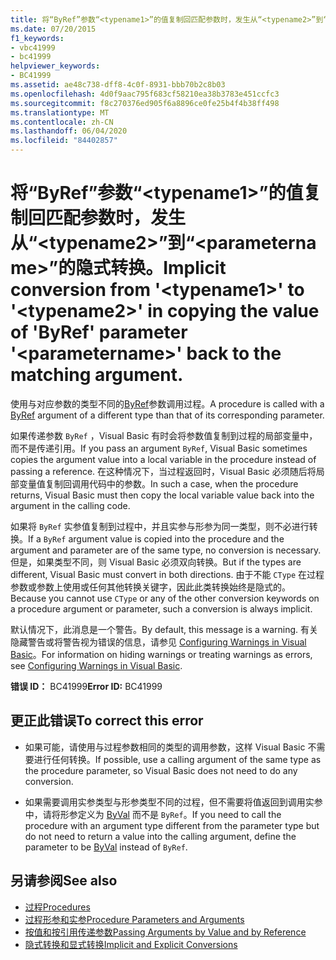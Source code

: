 ```yaml
---
title: 将“ByRef”参数“<typename1>”的值复制回匹配参数时，发生从“<typename2>”到“<parametername>”的隐式转换。
ms.date: 07/20/2015
f1_keywords:
- vbc41999
- bc41999
helpviewer_keywords:
- BC41999
ms.assetid: ae48c738-dff8-4c0f-8931-bbb70b2c8b03
ms.openlocfilehash: 4d0f9aac795f683cf58210ea38b3783e451ccfc3
ms.sourcegitcommit: f8c270376ed905f6a8896ce0fe25b4f4b38ff498
ms.translationtype: MT
ms.contentlocale: zh-CN
ms.lasthandoff: 06/04/2020
ms.locfileid: "84402857"
---
```

# <a name="implicit-conversion-from-typename1-to-typename2-in-copying-the-value-of-byref-parameter-parametername-back-to-the-matching-argument"></a><span data-ttu-id="9d2f2-102">将“ByRef”参数“\<typename1>”的值复制回匹配参数时，发生从“\<typename2>”到“\<parametername>”的隐式转换。</span><span class="sxs-lookup"><span data-stu-id="9d2f2-102">Implicit conversion from '\<typename1>' to '\<typename2>' in copying the value of 'ByRef' parameter '\<parametername>' back to the matching argument.</span></span>
<span data-ttu-id="9d2f2-103">使用与对应参数的类型不同的[ByRef](../modifiers/byref.md)参数调用过程。</span><span class="sxs-lookup"><span data-stu-id="9d2f2-103">A procedure is called with a [ByRef](../modifiers/byref.md) argument of a different type than that of its corresponding parameter.</span></span>  
  
 <span data-ttu-id="9d2f2-104">如果传递参数 `ByRef` ，Visual Basic 有时会将参数值复制到过程的局部变量中，而不是传递引用。</span><span class="sxs-lookup"><span data-stu-id="9d2f2-104">If you pass an argument `ByRef`, Visual Basic sometimes copies the argument value into a local variable in the procedure instead of passing a reference.</span></span> <span data-ttu-id="9d2f2-105">在这种情况下，当过程返回时，Visual Basic 必须随后将局部变量值复制回调用代码中的参数。</span><span class="sxs-lookup"><span data-stu-id="9d2f2-105">In such a case, when the procedure returns, Visual Basic must then copy the local variable value back into the argument in the calling code.</span></span>  
  
 <span data-ttu-id="9d2f2-106">如果将 `ByRef` 实参值复制到过程中，并且实参与形参为同一类型，则不必进行转换。</span><span class="sxs-lookup"><span data-stu-id="9d2f2-106">If a `ByRef` argument value is copied into the procedure and the argument and parameter are of the same type, no conversion is necessary.</span></span> <span data-ttu-id="9d2f2-107">但是，如果类型不同，则 Visual Basic 必须双向转换。</span><span class="sxs-lookup"><span data-stu-id="9d2f2-107">But if the types are different, Visual Basic must convert in both directions.</span></span> <span data-ttu-id="9d2f2-108">由于不能 `CType` 在过程参数或参数上使用或任何其他转换关键字，因此此类转换始终是隐式的。</span><span class="sxs-lookup"><span data-stu-id="9d2f2-108">Because you cannot use `CType` or any of the other conversion keywords on a procedure argument or parameter, such a conversion is always implicit.</span></span>  
  
 <span data-ttu-id="9d2f2-109">默认情况下，此消息是一个警告。</span><span class="sxs-lookup"><span data-stu-id="9d2f2-109">By default, this message is a warning.</span></span> <span data-ttu-id="9d2f2-110">有关隐藏警告或将警告视为错误的信息，请参见 [Configuring Warnings in Visual Basic](/visualstudio/ide/configuring-warnings-in-visual-basic)。</span><span class="sxs-lookup"><span data-stu-id="9d2f2-110">For information on hiding warnings or treating warnings as errors, see [Configuring Warnings in Visual Basic](/visualstudio/ide/configuring-warnings-in-visual-basic).</span></span>  
  
 <span data-ttu-id="9d2f2-111">**错误 ID：** BC41999</span><span class="sxs-lookup"><span data-stu-id="9d2f2-111">**Error ID:** BC41999</span></span>  
  
## <a name="to-correct-this-error"></a><span data-ttu-id="9d2f2-112">更正此错误</span><span class="sxs-lookup"><span data-stu-id="9d2f2-112">To correct this error</span></span>  
  
- <span data-ttu-id="9d2f2-113">如果可能，请使用与过程参数相同的类型的调用参数，这样 Visual Basic 不需要进行任何转换。</span><span class="sxs-lookup"><span data-stu-id="9d2f2-113">If possible, use a calling argument of the same type as the procedure parameter, so Visual Basic does not need to do any conversion.</span></span>  
  
- <span data-ttu-id="9d2f2-114">如果需要调用实参类型与形参类型不同的过程，但不需要将值返回到调用实参中，请将形参定义为 [ByVal](../modifiers/byval.md) 而不是 `ByRef`。</span><span class="sxs-lookup"><span data-stu-id="9d2f2-114">If you need to call the procedure with an argument type different from the parameter type but do not need to return a value into the calling argument, define the parameter to be [ByVal](../modifiers/byval.md) instead of `ByRef`.</span></span>  
  
## <a name="see-also"></a><span data-ttu-id="9d2f2-115">另请参阅</span><span class="sxs-lookup"><span data-stu-id="9d2f2-115">See also</span></span>

- [<span data-ttu-id="9d2f2-116">过程</span><span class="sxs-lookup"><span data-stu-id="9d2f2-116">Procedures</span></span>](../../programming-guide/language-features/procedures/index.md)
- [<span data-ttu-id="9d2f2-117">过程形参和实参</span><span class="sxs-lookup"><span data-stu-id="9d2f2-117">Procedure Parameters and Arguments</span></span>](../../programming-guide/language-features/procedures/procedure-parameters-and-arguments.md)
- [<span data-ttu-id="9d2f2-118">按值和按引用传递参数</span><span class="sxs-lookup"><span data-stu-id="9d2f2-118">Passing Arguments by Value and by Reference</span></span>](../../programming-guide/language-features/procedures/passing-arguments-by-value-and-by-reference.md)
- [<span data-ttu-id="9d2f2-119">隐式转换和显式转换</span><span class="sxs-lookup"><span data-stu-id="9d2f2-119">Implicit and Explicit Conversions</span></span>](../../programming-guide/language-features/data-types/implicit-and-explicit-conversions.md)
